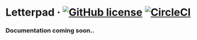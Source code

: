 # Letterpad &middot; [![GitHub license](https://img.shields.io/badge/license-MIT-blue.svg)](https://github.com/facebook/react/blob/master/LICENSE) [![CircleCI](https://circleci.com/gh/ajaxtown/letterpad/tree/master.svg?style=svg)](https://circleci.com/gh/ajaxtown/letterpad/tree/master)

### Documentation coming soon..
